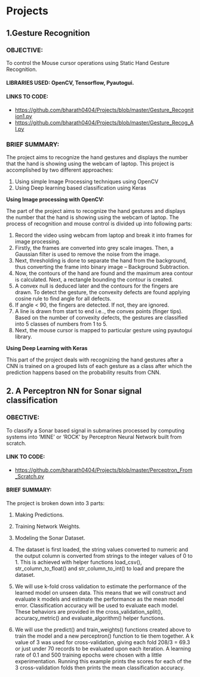 # Projects

## 1.Gesture Recognition 

### OBJECTIVE:

To control the Mouse cursor operations using Static Hand Gesture Recognition. 

#### LIBRARIES USED: OpenCV, Tensorflow, Pyautogui.

#### LINKS TO CODE: 
* https://github.com/bharath0404/Projects/blob/master/Gesture_Recognition1.py
* https://github.com/bharath0404/Projects/blob/master/Gesture_Recog_AI.py 


### BRIEF SUMMARY:

The project aims to recognize the hand gestures and displays the number that the hand is showing using the webcam of laptop. This project is accomplished by two different approaches:

1. Using simple Image Processing techniques using OpenCV
2. Using Deep learning based classification using Keras

**Using Image processing with OpenCV:**

The part of the project aims to recognize the hand gestures and displays the number that the hand is showing using the webcam of laptop. The process of recognition and mouse control is divided up into following parts:

1. Record the video using webcam from laptop and break it into frames for image processing.
2. Firstly, the frames are converted into grey scale images. Then, a Gaussian filter is used to remove the noise from the image.
3. Next, thresholding is done to separate the hand from the background, thus converting the frame into binary image – Background Subtraction.
4. Now, the contours of the hand are found and the maximum area contour is calculated. Next, a rectangle bounding the contour is created.
5. A convex null is deduced later and the contours for the fingers are drawn. To detect the gesture, the convexity defects are found applying cosine rule to find angle for all defects.
6. If angle < 90, the fingers are detected. If not, they are ignored.
7. A line is drawn from start to end i.e.., the convex points (finger tips). Based on the number of convexity defects, the gestures are classified into 5 classes of numbers from 1 to 5.
8. Next, the mouse cursor is mapped to particular gesture using pyautogui library.

**Using Deep Learning with Keras**

This part of the project deals with recognizing the hand gestures after a CNN is trained on a grouped lists of each gesture as a class after which the prediction happens based on the probability results from CNN.

    
## 2. A Perceptron NN for Sonar signal classification

### OBECTIVE:

To classify a Sonar based signal in submarines processed by computing systems into ‘MINE’ or ‘ROCK’ by Perceptron Neural Network built from scratch.

#### LINK TO CODE: 
* https://github.com/bharath0404/Projects/blob/master/Perceptron_From_Scratch.py 

#### BRIEF SUMMARY:

The project is broken down into 3 parts:

1. Making Predictions.
2. Training Network Weights.
3. Modeling the Sonar Dataset.

1. The dataset is first loaded, the string values converted to numeric and the output column is converted from strings to the integer values of 0 to 1. This is achieved with helper functions load_csv(), str_column_to_float() and str_column_to_int() to load and prepare the dataset.

2. We will use k-fold cross validation to estimate the performance of the learned model on unseen data. This means that we will construct and evaluate k models and estimate the performance as the mean model error. Classification accuracy will be used to evaluate each model. These behaviors are provided in the cross_validation_split(), accuracy_metric() and evaluate_algorithm() helper functions.

3. We will use the predict() and train_weights() functions created above to train the model and a new perceptron() function to tie them together. A k value of 3 was used for cross-validation, giving each fold 208/3 = 69.3 or just under 70 records to be evaluated upon each iteration. A learning rate of 0.1 and 500 training epochs were chosen with a little experimentation. Running this example prints the scores for each of the 3 cross-validation folds then prints the mean classification accuracy.

